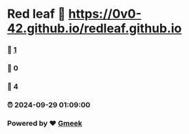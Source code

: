 # Red leaf :link: https://0v0-42.github.io/redleaf.github.io 
### :page_facing_up: [1](https://0v0-42.github.io/redleaf.github.io/tag.html) 
### :speech_balloon: 0 
### :hibiscus: 4 
### :alarm_clock: 2024-09-29 01:09:00 
### Powered by :heart: [Gmeek](https://github.com/Meekdai/Gmeek)

